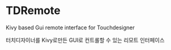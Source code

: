 # TDRemote
Kivy based Gui remote interface for Touchdesigner

터치디자이너를 Kivy로만든 GUI로 컨트롤할 수 있는 리모트 인터페이스
